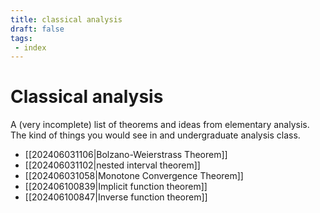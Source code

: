 ```yaml
---
title: classical analysis
draft: false
tags:
 - index
---
```

# Classical analysis
A (very incomplete) list of theorems and ideas from elementary analysis. 
The kind of things you would see in and undergraduate analysis class. 

- [[202406031106|Bolzano-Weierstrass Theorem]]
- [[202406031102|nested interval theorem]]
- [[202406031058|Monotone Convergence Theorem]]
- [[202406100839|Implicit function theorem]]
- [[202406100847|Inverse function theorem]]
